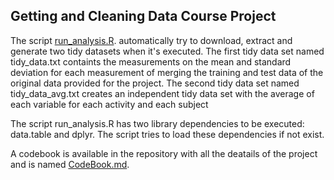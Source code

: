 Getting and Cleaning Data Course Project
----------------------------------------

The script [run_analysis.R](run_analysis.R). automatically try to download, extract and generate two tidy datasets when it's executed. The first tidy data set named tidy_data.txt containts the measurements on the mean and standard deviation for each measurement of merging the training and test data of the original data provided for the project. The second tidy data set named tidy_data_avg.txt creates an independent tidy data set with the average of each variable for each activity and each subject 

The script run_analysis.R has two library dependencies to be executed: data.table and dplyr. The script tries to load these dependencies if not exist.

A codebook is available in the repository with all the deatails of the project and is named [CodeBook.md](CodeBook.md).